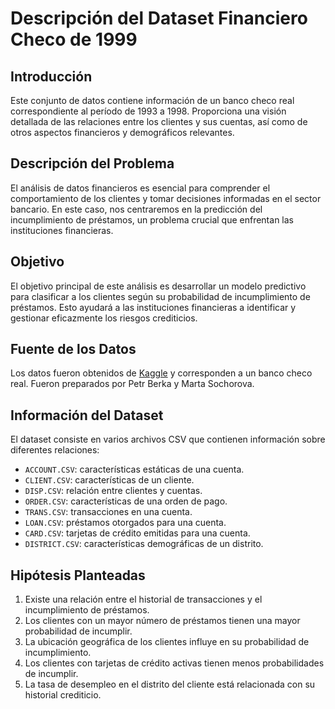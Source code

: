 # Descripción del Dataset Financiero Checo de 1999

## Introducción
Este conjunto de datos contiene información de un banco checo real correspondiente al período de 1993 a 1998. Proporciona una visión detallada de las relaciones entre los clientes y sus cuentas, así como de otros aspectos financieros y demográficos relevantes.

## Descripción del Problema
El análisis de datos financieros es esencial para comprender el comportamiento de los clientes y tomar decisiones informadas en el sector bancario. En este caso, nos centraremos en la predicción del incumplimiento de préstamos, un problema crucial que enfrentan las instituciones financieras.

## Objetivo
El objetivo principal de este análisis es desarrollar un modelo predictivo para clasificar a los clientes según su probabilidad de incumplimiento de préstamos. Esto ayudará a las instituciones financieras a identificar y gestionar eficazmente los riesgos crediticios.

## Fuente de los Datos
Los datos fueron obtenidos de [Kaggle](https://www.kaggle.com/datasets/mariammariamr/1999-czech-financial-dataset) y corresponden a un banco checo real. Fueron preparados por Petr Berka y Marta Sochorova.


## Información del Dataset
El dataset consiste en varios archivos CSV que contienen información sobre diferentes relaciones:
- `ACCOUNT.CSV`: características estáticas de una cuenta.
- `CLIENT.CSV`: características de un cliente.
- `DISP.CSV`: relación entre clientes y cuentas.
- `ORDER.CSV`: características de una orden de pago.
- `TRANS.CSV`: transacciones en una cuenta.
- `LOAN.CSV`: préstamos otorgados para una cuenta.
- `CARD.CSV`: tarjetas de crédito emitidas para una cuenta.
- `DISTRICT.CSV`: características demográficas de un distrito.

## Hipótesis Planteadas
1. Existe una relación entre el historial de transacciones y el incumplimiento de préstamos.
2. Los clientes con un mayor número de préstamos tienen una mayor probabilidad de incumplir.
3. La ubicación geográfica de los clientes influye en su probabilidad de incumplimiento.
4. Los clientes con tarjetas de crédito activas tienen menos probabilidades de incumplir.
5. La tasa de desempleo en el distrito del cliente está relacionada con su historial crediticio.

